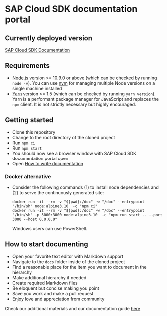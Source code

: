 # SAP Cloud SDK documentation portal

## Currently deployed version ##

[SAP Cloud SDK Documentation](https://sap.github.io/cloud-sdk/ )

## Requirements ##

- [Node.js](https://nodejs.org/en/download/) version >= 10.9.0 or above (which can be checked by running `node -v`). You can use [nvm](https://github.com/nvm-sh/nvm)  for managing multiple Node versions on a single machine installed
- [Yarn](https://yarnpkg.com/en/) version >= 1.5 (which can be checked by running `yarn version`). Yarn is a performant package manager for JavaScript and replaces the `npm` client. It is not strictly necessary but highly encouraged.

## Getting started ##

- Clone this repository
- Change to the root directory of the cloned project
- Run `npm ci`
- Run `npm start`
- You should now see a browser window with SAP Cloud SDK documentation portal open
- Open [How to write documentation](https://sap.github.io/cloud-sdk/docs/dzen/how-to-write-documentation )


### Docker alternative

- Consider the following commands (1) to install node dependencies and (2) to serve the continuously generated site:
  ```
  docker run -it --rm -v "${pwd}:/doc" -w "/doc" --entrypoint "/bin/sh" node:alpine3.10  -c "npm ci"
  docker run -it --rm -v "${pwd}:/doc" -w "/doc" --entrypoint "/bin/sh" -p 3000:3000 node:alpine3.10  -c "npm run start -- --port 3000 --host 0.0.0.0"
  ```
  Windows users can use PowerShell.

## How to start documenting ##

- Open your favorite text editor with Markdown support
- Navigate to the `docs` folder inside of the cloned project
- Find a reasonable place for the item you want to document in the hierarchy
- Make additional hierarchy if needed
- Create required Markdown files
- Be eloquent but concise making you point
- Save you work and make a pull request
- Enjoy love and appreciation from community

Check our additional materials and our documentation guide [here](https://sap.github.io/cloud-sdk/docs/dzen/how-to-write-documentation )
